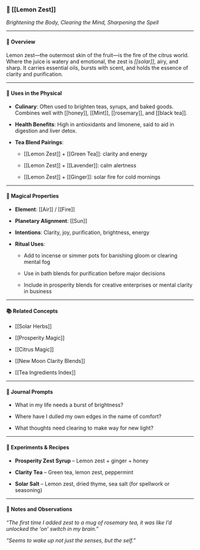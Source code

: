 ### **🔮 [[Lemon Zest]]**

_Brightening the Body, Clearing the Mind, Sharpening the Spell_

---

#### 🍋 Overview

Lemon zest—the outermost skin of the fruit—is the fire of the citrus world. Where the juice is watery and emotional, the zest is _[[solar]]_, airy, and sharp. It carries essential oils, bursts with scent, and holds the essence of clarity and purification.

---

#### 🌿 Uses in the Physical

- **Culinary**: Often used to brighten teas, syrups, and baked goods. Combines well with [[honey]], [[Mint]], [[rosemary]], and [[black tea]].
    
- **Health Benefits**: High in antioxidants and limonene, said to aid in digestion and liver detox.
    
- **Tea Blend Pairings**:
    
    - [[Lemon Zest]] + [[Green Tea]]: clarity and energy
        
    - [[Lemon Zest]] + [[Lavender]]: calm alertness
        
    - [[Lemon Zest]] + [[Ginger]]: solar fire for cold mornings
        

---

#### 🧙 Magical Properties

- **Element**: [[Air]] / [[Fire]]
    
- **Planetary Alignment**: [[Sun]]
    
- **Intentions**: Clarity, joy, purification, brightness, energy
    
- **Ritual Uses**:
    
    - Add to incense or simmer pots for banishing gloom or clearing mental fog
        
    - Use in bath blends for purification before major decisions
        
    - Include in prosperity blends for creative enterprises or mental clarity in business
        

---

#### 📚 Related Concepts

- [[Solar Herbs]]
    
- [[Prosperity Magic]]
    
- [[Citrus Magic]]
    
- [[New Moon Clarity Blends]]
    
- [[Tea Ingredients Index]]
    

---

#### 📝 Journal Prompts

- What in my life needs a burst of brightness?
    
- Where have I dulled my own edges in the name of comfort?
    
- What thoughts need clearing to make way for new light?
    

---

#### 🧪 Experiments & Recipes

- **Prosperity Zest Syrup** – Lemon zest + ginger + honey
    
- **Clarity Tea** – Green tea, lemon zest, peppermint
    
- **Solar Salt** – Lemon zest, dried thyme, sea salt (for spellwork or seasoning)
    

---

#### 💭 Notes and Observations

_“The first time I added zest to a mug of rosemary tea, it was like I’d unlocked the ‘on’ switch in my brain.”_

_“Seems to wake up not just the senses, but the self.”_